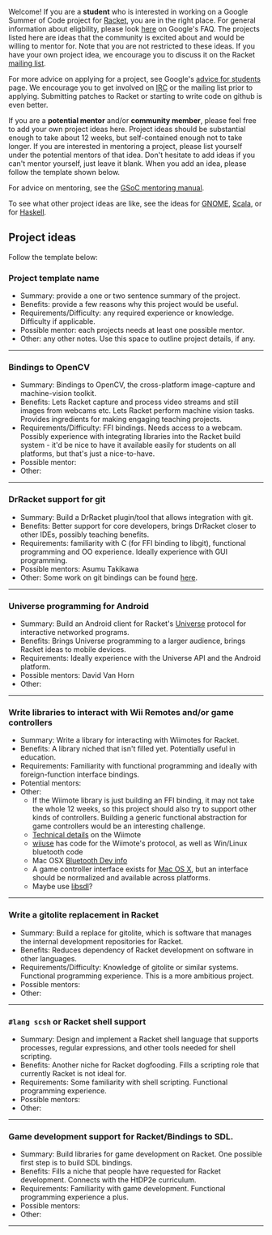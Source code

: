 Welcome! If you are a **student** who is interested in working on a Google Summer of Code project for [Racket](http://www.racket-lang.org), you are in the right place. For general information about eligbility, please look [here](http://socghop.appspot.com/document/show/gsoc_program/google/gsoc2012/faqs#student_eligibility) on Google's FAQ. The projects listed here are ideas that the community is excited about and would be willing to mentor for. Note that you are not restricted to these ideas. If you have your own project idea, we encourage you to discuss it on the Racket [mailing list](http://lists.racket-lang.org/users/).

For more advice on applying for a project, see Google's [advice for students](http://code.google.com/p/google-summer-of-code/wiki/AdviceforStudents) page. We encourage you to get involved on [IRC](http://www.racket-lang.org/community.html) or the mailing list prior to applying. Submitting patches to Racket or starting to write code on github is even better.

If you are a **potential mentor** and/or **community member**, please feel free to add your own project ideas here. Project ideas should be substantial enough to take about 12 weeks, but self-contained enough not to take longer. If you are interested in mentoring a project, please list yourself under the potential mentors of that idea. Don't hesitate to add ideas if you can't mentor yourself, just leave it blank. When you add an idea, please follow the template shown below.

For advice on mentoring, see the [GSoC mentoring manual](http://en.flossmanuals.net/GSoCMentoring/).

To see what other project ideas are like, see the ideas for [GNOME](http://live.gnome.org/SummerOfCode2012/Ideas), [Scala](http://www.scala-lang.org/gsoc2011), or for [Haskell](http://hackage.haskell.org/trac/summer-of-code/report/1).

## Project ideas ##

Follow the template below:
### Project template name ###
* Summary: provide a one or two sentence summary of the project.
* Benefits: provide a few reasons why this project would be useful.
* Requirements/Difficulty: any required experience or knowledge. Difficulty if applicable.
* Possible mentor: each projects needs at least one possible mentor.
* Other: any other notes. Use this space to outline project details, if any.

---

### Bindings to OpenCV ###
* Summary: Bindings to OpenCV, the cross-platform image-capture and machine-vision toolkit.
* Benefits: Lets Racket capture and process video streams and still images from webcams etc. Lets Racket perform machine vision tasks. Provides ingredients for making engaging teaching projects.
* Requirements/Difficulty: FFI bindings. Needs access to a webcam. Possibly experience with integrating libraries into the Racket build system - it'd be nice to have it available easily for students on all platforms, but that's just a nice-to-have.
* Possible mentor:
* Other: 

---

### DrRacket support for git ###
* Summary: Build a DrRacket plugin/tool that allows integration with git.
* Benefits: Better support for core developers, brings DrRacket closer to other IDEs, possibly teaching benefits.
* Requirements: familiarity with C (for FFI binding to libgit), functional programming and OO experience. Ideally experience with GUI programming.
* Possible mentors: Asumu Takikawa
* Other: Some work on git bindings can be found [here](https://github.com/jarnaldich/racket-git).

---

### Universe programming for Android ###
* Summary: Build an Android client for Racket's [Universe](http://docs.racket-lang.org/teachpack/2htdpuniverse.html) protocol for interactive networked programs.
* Benefits: Brings Universe programming to a larger audience, brings Racket ideas to mobile devices.
* Requirements: Ideally experience with the Universe API and the Android platform.
* Possible mentors: David Van Horn
* Other:

---

### Write libraries to interact with Wii Remotes and/or game controllers ###
* Summary: Write a library for interacting with Wiimotes for Racket.
* Benefits: A library niched that isn't filled yet. Potentially useful in education.
* Requirements: Familiarity with functional programming and ideally with foreign-function interface bindings.
* Potential mentors:
* Other: 
  - If the Wiimote library is just building an FFI binding, it may not take the whole 12 weeks,
    so this project should also try to support other kinds of controllers. Building a generic
    functional abstraction for game controllers would be an interesting challenge.
  - [Technical details](http://wiibrew.org/wiki/Wiimote) on the Wiimote
  - [wiiuse](http://sourceforge.net/projects/wiiuse/) has code for the Wiimote's protocol, as well as Win/Linux bluetooth code
  - Mac OSX [Bluetooth Dev info](http://developer.apple.com/library/mac/#documentation/DeviceDrivers/Conceptual/Bluetooth/BT_Intro/BT_Intro.html)
  - A game controller interface exists for [Mac OS X](https://github.com/get-bonus/get-bonus/blob/master/exp/joystick.rkt), but an interface should be normalized and available across platforms.
  - Maybe use [libsdl](http://www.libsdl.org/)?

---

### Write a gitolite replacement in Racket ###
* Summary: Build a replace for gitolite, which is software that manages the internal development repositories for Racket.
* Benefits: Reduces dependency of Racket development on software in other languages.
* Requirements/Difficulty: Knowledge of gitolite or similar systems. Functional programming experience. This is a more ambitious project.
* Possible mentors:
* Other:

---

### `#lang scsh` or Racket shell support ###
* Summary: Design and implement a Racket shell language that supports processes, regular expressions, and other tools needed for shell scripting.
* Benefits: Another niche for Racket dogfooding. Fills a scripting role that currently Racket is not ideal for.
* Requirements: Some familiarity with shell scripting. Functional programming experience.
* Possible mentors:
* Other:

---

### Game development support for Racket/Bindings to SDL. ###
* Summary: Build libraries for game development on Racket. One possible first step is to build SDL bindings.
* Benefits: Fills a niche that people have requested for Racket development. Connects with the HtDP2e curriculum.
* Requirements: Familiarity with game development. Functional programming experience a plus.
* Possible mentors:
* Other:

---